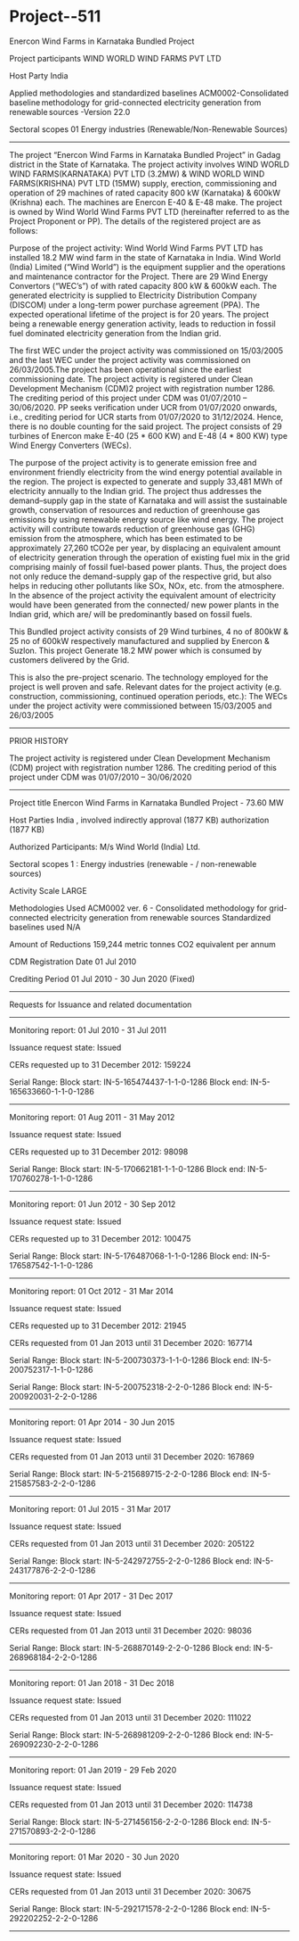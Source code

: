 # Project--511
Enercon Wind Farms in Karnataka Bundled Project 

Project participants WIND WORLD WIND FARMS PVT LTD

Host Party India

Applied methodologies and standardized
baselines
ACM0002-Consolidated
baseline methodology for grid-connected
electricity generation from
renewable sources -Version 22.0

Sectoral scopes 01 Energy industries
(Renewable/Non-Renewable Sources)
__________
The project “Enercon Wind Farms in Karnataka Bundled Project” in Gadag district in the State of
Karnataka. The project activity involves WIND WORLD WIND FARMS(KARNATAKA) PVT LTD
(3.2MW) & WIND WORLD WIND FARMS(KRISHNA) PVT LTD (15MW) supply, erection,
commissioning and operation of 29 machines of rated capacity 800 kW (Karnataka) & 600kW (Krishna)
each. The machines are Enercon E-40 & E-48 make. The project is owned by Wind World Wind Farms
PVT LTD (hereinafter referred to as the Project Proponent or PP).
The details of the registered project are as follows:

Purpose of the project activity:
Wind World Wind Farms PVT LTD has installed 18.2 MW wind farm in the state of Karnataka in India.
Wind World (India) Limited (“Wind World”) is the equipment supplier and the operations and
maintenance contractor for the Project. There are 29 Wind Energy Convertors (“WEC’s”) of with rated
capacity 800 kW & 600kW each. The generated electricity is supplied to Electricity Distribution
Company (DISCOM) under a long-term power purchase agreement (PPA). The expected operational
lifetime of the project is for 20 years. The project being a renewable energy generation activity, leads to
reduction in fossil fuel dominated electricity generation from the Indian grid.

The first WEC under the project activity was commissioned on 15/03/2005 and the last WEC
under the project activity was commissioned on 26/03/2005.The project has been operational
since the earliest commissioning date. The project activity is registered under Clean Development Mechanism (CDM)2 project with
registration number 1286. The crediting period of this project under CDM was 01/07/2010 –
30/06/2020. PP seeks verification under UCR from 01/07/2020 onwards, i.e., crediting period for
UCR starts from 01/07/2020 to 31/12/2024. Hence, there is no double counting for the said
project. The project consists of 29 turbines of Enercon make E-40 (25 * 600 KW) and E-48 (4 * 800 KW)
type Wind Energy Converters (WECs).

The purpose of the project activity is to generate emission free and environment friendly electricity
from the wind energy potential available in the region. The project is expected to generate and supply
33,481 MWh of electricity annually to the Indian grid. The project thus addresses the demand–supply
gap in the state of Karnataka and will assist the sustainable growth, conservation of resources and
reduction of greenhouse gas emissions by using renewable energy source like wind energy. The project
activity will contribute towards reduction of greenhouse gas (GHG) emission from the atmosphere,
which has been estimated to be approximately 27,260 tCO2e per year, by displacing an equivalent
amount of electricity generation through the operation of existing fuel mix in the grid comprising
mainly of fossil fuel-based power plants. Thus, the project does not only reduce the demand-supply gap
of the respective grid, but also helps in reducing other pollutants like SOx, NOx, etc. from the
atmosphere. In the absence of the project activity the equivalent amount of electricity would have been
generated from the connected/ new power plants in the Indian grid, which are/ will be predominantly
based on fossil fuels.

This Bundled project activity consists of 29 Wind turbines, 4 no of 800kW & 25 no of 600kW
respectively manufactured and supplied by Enercon & Suzlon. This project Generate 18.2 MW
power which is consumed by customers delivered by the Grid. 

This is also the pre-project scenario. The technology employed for the project is well proven and safe.
Relevant dates for the project activity (e.g. construction, commissioning, continued operation periods,
etc.):
The WECs under the project activity were commissioned between 15/03/2005 and 26/03/2005
_____________
PRIOR HISTORY

The project activity is registered under Clean Development Mechanism (CDM) project with
registration number 1286. The crediting period of this project under CDM was 01/07/2010 –
30/06/2020
__________
Project title	Enercon Wind Farms in Karnataka Bundled Project - 73.60 MW

Host Parties	India , involved indirectly approval (1877 KB) authorization (1877 KB)

Authorized Participants: M/s Wind World (India) Ltd.

Sectoral scopes	1 : Energy industries (renewable - / non-renewable sources)

Activity Scale	LARGE

Methodologies Used	ACM0002 ver. 6 - Consolidated methodology for grid-connected electricity generation from renewable sources
Standardized baselines used	N/A

Amount of Reductions	159,244 metric tonnes CO2 equivalent per annum

CDM Registration Date	01 Jul 2010  

Crediting Period	01 Jul 2010 - 30 Jun 2020 (Fixed)
_____________________
Requests for Issuance
and related documentation	
____________
Monitoring report: 01 Jul 2010 - 31 Jul 2011 

Issuance request state: Issued

CERs requested up to 31 December 2012: 159224

Serial Range: Block start: IN-5-165474437-1-1-0-1286      Block end: IN-5-165633660-1-1-0-1286

_____________________

Monitoring report: 01 Aug 2011 - 31 May 2012 

Issuance request state: Issued

CERs requested up to 31 December 2012: 98098

Serial Range: Block start: IN-5-170662181-1-1-0-1286      Block end: IN-5-170760278-1-1-0-1286
_____________________
Monitoring report: 01 Jun 2012 - 30 Sep 2012 

Issuance request state: Issued

CERs requested up to 31 December 2012: 100475

Serial Range: Block start: IN-5-176487068-1-1-0-1286      Block end: IN-5-176587542-1-1-0-1286
_____________________
Monitoring report: 01 Oct 2012 - 31 Mar 2014 

Issuance request state: Issued

CERs requested up to 31 December 2012: 21945

CERs requested from 01 Jan 2013 until 31 December 2020: 167714

Serial Range: Block start: IN-5-200730373-1-1-0-1286      Block end: IN-5-200752317-1-1-0-1286

Serial Range: Block start: IN-5-200752318-2-2-0-1286      Block end: IN-5-200920031-2-2-0-1286

_____________________
Monitoring report: 01 Apr 2014 - 30 Jun 2015 

Issuance request state: Issued

CERs requested from 01 Jan 2013 until 31 December 2020: 167869

Serial Range: Block start: IN-5-215689715-2-2-0-1286      Block end: IN-5-215857583-2-2-0-1286
_____________________
Monitoring report: 01 Jul 2015 - 31 Mar 2017 

Issuance request state: Issued

CERs requested from 01 Jan 2013 until 31 December 2020: 205122

Serial Range: Block start: IN-5-242972755-2-2-0-1286      Block end: IN-5-243177876-2-2-0-1286
_____________________
Monitoring report: 01 Apr 2017 - 31 Dec 2017 

Issuance request state: Issued

CERs requested from 01 Jan 2013 until 31 December 2020: 98036

Serial Range: Block start: IN-5-268870149-2-2-0-1286      Block end: IN-5-268968184-2-2-0-1286
_____________________
Monitoring report: 01 Jan 2018 - 31 Dec 2018 

Issuance request state: Issued

CERs requested from 01 Jan 2013 until 31 December 2020: 111022

Serial Range: Block start: IN-5-268981209-2-2-0-1286      Block end: IN-5-269092230-2-2-0-1286
_____________________

Monitoring report: 01 Jan 2019 - 29 Feb 2020 

Issuance request state: Issued

CERs requested from 01 Jan 2013 until 31 December 2020: 114738

Serial Range: Block start: IN-5-271456156-2-2-0-1286      Block end: IN-5-271570893-2-2-0-1286
_____________________

Monitoring report: 01 Mar 2020 - 30 Jun 2020 

Issuance request state: Issued

CERs requested from 01 Jan 2013 until 31 December 2020: 30675

Serial Range: Block start: IN-5-292171578-2-2-0-1286      Block end: IN-5-292202252-2-2-0-1286
_____________________
